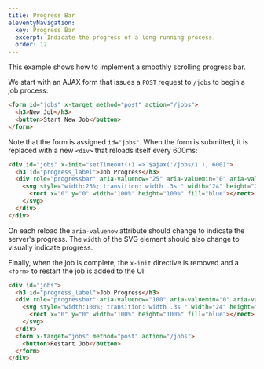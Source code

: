 ```yaml
---
title: Progress Bar
eleventyNavigation:
  key: Progress Bar
  excerpt: Indicate the progress of a long running process.
  order: 12
---
```


This example shows how to implement a smoothly scrolling progress bar.

We start with an AJAX form that issues a `POST` request to `/jobs` to begin a job process:

```html
<form id="jobs" x-target method="post" action="/jobs">
  <h3>New Job</h3>
  <button>Start New Job</button>
</form>
```

Note that the form is assigned `id="jobs"`. When the form is submitted, it is replaced with a new `<div>` that reloads itself every 600ms:

```html
<div id="jobs" x-init="setTimeout(() => $ajax('/jobs/1'), 600)">
  <h3 id="progress_label">Job Progress</h3>
  <div role="progressbar" aria-valuenow="25" aria-valuemin="0" aria-valuemax="100" aria-labelledby="progress_label">
    <svg style="width:25%; transition: width .3s " width="24" height="24" aria-hidden="true" xmlns="http://www.w3.org/2000/svg">
      <rect x="0" y="0" width="100%" height="100%" fill="blue"></rect>
    </svg>
  </div>
</div>
```

On each reload the `aria-valuenow` attribute should change to indicate the server's progress. The `width` of the SVG element should also change to visually indicate progress.

Finally, when the job is complete, the `x-init` directive is removed and a `<form>` to restart the job is added to the UI:

```html
<div id="jobs">
  <h3 id="progress_label">Job Progress</h3>
  <div role="progressbar" aria-valuenow="100" aria-valuemin="0" aria-valuemax="100" aria-labelledby="progress_label">
    <svg style="width:100%; transition: width .3s " width="24" height="24" aria-hidden="true" xmlns="http://www.w3.org/2000/svg">
      <rect x="0" y="0" width="100%" height="100%" fill="blue"></rect>
    </svg>
  </div>
  <form x-target="jobs" method="post" action="/jobs">
    <button>Restart Job</button>
  </form>
</div>
```

<script type="module">
  window.route('GET', '/jobs/create', () => create())
  window.route('POST', '/jobs', () => {
    let job = jobManager.start()

    return show(job)
  })
  window.route('GET', '/jobs/1', () => {
    let job = jobManager.currentProcess()

    return show(job)
  })

  window.example('/jobs/create')

  function create() {
    return `<form id="jobs" x-target method="post" action="/jobs">
    <h3>New Job</h3>
  <button>Start New Job</button>
</form>`
  }

  function show(job) {
    let directive = ''
    if (!job.complete) {
      directive = `x-init="setTimeout(() => $ajax('/jobs/1'), 600)" `
    }

    return `<div ${directive}id="jobs">
  <h3 id="progress_label">Job Progress</h3>
  <div role="progressbar" aria-valuenow="${job.progress}" aria-valuemin="0" aria-valuemax="100" aria-labelledby="progress_label" style="overflow:hidden;">
    <svg style="width:${job.progress}%;transition: width .3s " width="24" height="24" aria-hidden="true" xmlns="http://www.w3.org/2000/svg">
      <rect x="0" y="0" width="100%" height="100%" fill="#144490"></rect>
    </svg>
  <div>
  ${restart(job)}
</div>`
  }

  function restart(job) {
    if (!job.complete) return ''

    return `<form x-target="jobs" method="post" action="/jobs">
  <button>Restart Job</button>
</form>`
  }

  var jobManager = (function () {
    let job = null

    return {
      start: function () {
        job = {
          complete: false,
          progress: 0
        }

        return job
      },
      currentProcess: () => {
        job.progress += Math.min(100, Math.floor(33 * Math.random()));  // simulate progress
        job.complete = job.progress >= 100;

        return job
      }
    }
  })()
</script>
